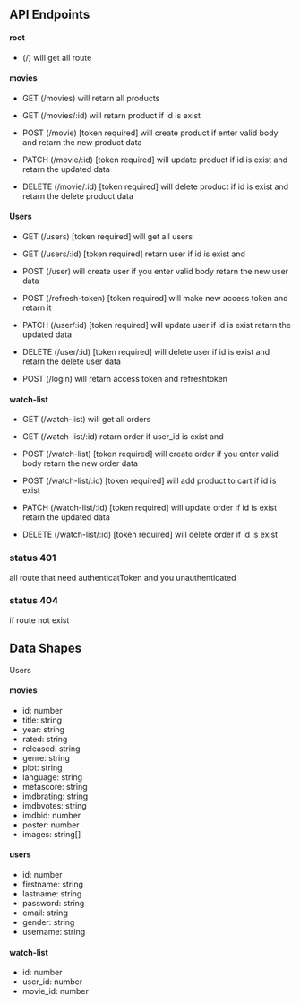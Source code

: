 
## API Endpoints

#### root

- (/) will get all route

#### movies

- GET (/movies) will retarn all products

- GET (/movies/:id) will retarn product if id is exist

- POST (/movie) [token required] will create product if enter valid body and retarn the new product data

- PATCH (/movie/:id) [token required] will update product if id is exist and retarn the updated data

- DELETE (/movie/:id) [token required] will delete product if id is exist and retarn the delete product data

#### Users

- GET (/users) [token required] will get all users

- GET (/users/:id) [token required] retarn user if id is exist and

- POST (/user) will create user if you enter valid body retarn the new user data

- POST (/refresh-token) [token required] will make new access token and retarn it

- PATCH (/user/:id) [token required] will update user if id is exist retarn the updated data

- DELETE (/user/:id) [token required] will delete user if id is exist and retarn the delete user data

- POST (/login) will retarn access token and refreshtoken

#### watch-list

- GET (/watch-list) will get all orders

- GET (/watch-list/:id) retarn order if user_id is exist and

- POST (/watch-list) [token required] will create order if you enter valid body retarn the new order data

- POST (/watch-list/:id) [token required] will add product to cart if id is exist

- PATCH (/watch-list/:id) [token required] will update order if id is exist retarn the updated data

- DELETE (/watch-list/:id) [token required] will delete order if id is exist

### status 401

all route that need authenticatToken and you unauthenticated

### status 404

if route not exist

## Data Shapes

Users
#### movies

- id: number
- title: string
- year: string
- rated: string
- released: string
- genre: string
- plot: string
- language: string
- metascore: string
- imdbrating: string
- imdbvotes: string
- imdbid: number
- poster: number
- images: string[]

#### users

- id: number
- firstname: string
- lastname: string
- password: string
- email: string
- gender: string
- username: string

####  watch-list
- id: number
- user_id: number
- movie_id: number

